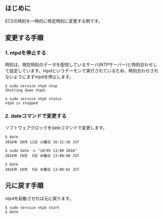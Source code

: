 
## はじめに
EC2の時刻を一時的に特定時刻に変更する例です。

## 変更する手順
### 1. ntpdを停止する
時刻は、現在時刻のデータを配信しているサーバ(NTPサーバー)と時刻合わせして設定しています。ntpdというデーモンで実行されているため、時刻合わせされないようにまずntpdを停止します。

```
$ sudo service ntpd stop
Shutting down ntpd:

$ sudo service ntpd status
ntpd is stopped
```

### 2. dateコマンドで変更する
ソフトウェアクロックをdateコマンドで変更します。


```
$ date
2016年 10月 11日 火曜日 16:31:16 JST

$ sudo date -s "10/05 13:00 2016"
2016年 10月  5日 水曜日 13:00:00 JST

$ date
2016年 10月  5日 水曜日 13:00:02 JST
```

## 元に戻す手順
ntpdを起動させれば元に戻ります。

```
$ sudo service ntpd start
$ date
```
